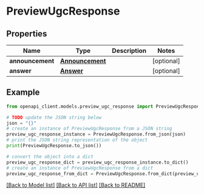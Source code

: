 # PreviewUgcResponse


## Properties

Name | Type | Description | Notes
------------ | ------------- | ------------- | -------------
**announcement** | [**Announcement**](Announcement.md) |  | [optional] 
**answer** | [**Answer**](Answer.md) |  | [optional] 

## Example

```python
from openapi_client.models.preview_ugc_response import PreviewUgcResponse

# TODO update the JSON string below
json = "{}"
# create an instance of PreviewUgcResponse from a JSON string
preview_ugc_response_instance = PreviewUgcResponse.from_json(json)
# print the JSON string representation of the object
print(PreviewUgcResponse.to_json())

# convert the object into a dict
preview_ugc_response_dict = preview_ugc_response_instance.to_dict()
# create an instance of PreviewUgcResponse from a dict
preview_ugc_response_from_dict = PreviewUgcResponse.from_dict(preview_ugc_response_dict)
```
[[Back to Model list]](../README.md#documentation-for-models) [[Back to API list]](../README.md#documentation-for-api-endpoints) [[Back to README]](../README.md)



